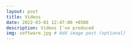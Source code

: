 ```yaml
---
layout: post
title: Videos
date: 2022-03-01 12:47:00 +0500
description: Videos I've produced
img: software.jpg # Add image post (optional)
---
```

